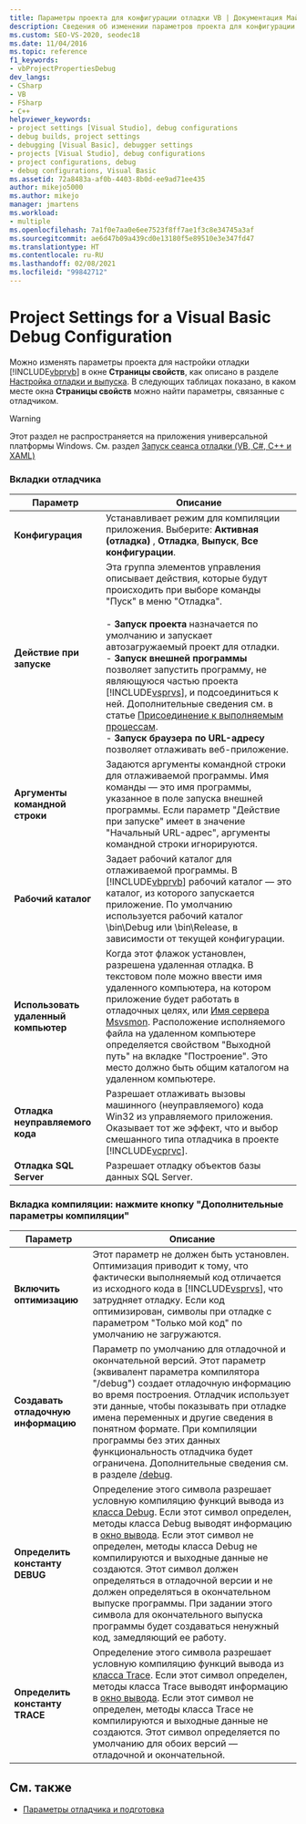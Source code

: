```yaml
---
title: Параметры проекта для конфигурации отладки VB | Документация Майкрософт
description: Сведения об изменении параметров проекта для конфигурации отладки Visual Basic в окне "Страницы свойств" в Visual Studio.
ms.custom: SEO-VS-2020, seodec18
ms.date: 11/04/2016
ms.topic: reference
f1_keywords:
- vbProjectPropertiesDebug
dev_langs:
- CSharp
- VB
- FSharp
- C++
helpviewer_keywords:
- project settings [Visual Studio], debug configurations
- debug builds, project settings
- debugging [Visual Basic], debugger settings
- projects [Visual Studio], debug configurations
- project configurations, debug
- debug configurations, Visual Basic
ms.assetid: 72a8483a-af0b-4403-8b0d-ee9ad71ee435
author: mikejo5000
ms.author: mikejo
manager: jmartens
ms.workload:
- multiple
ms.openlocfilehash: 7a1f0e7aa0e6ee7523f8ff7ae1f3c8e34745a3af
ms.sourcegitcommit: ae6d47b09a439cd0e13180f5e89510e3e347fd47
ms.translationtype: HT
ms.contentlocale: ru-RU
ms.lasthandoff: 02/08/2021
ms.locfileid: "99842712"
---
```

# <a name="project-settings-for-a-visual-basic-debug-configuration"></a>Project Settings for a Visual Basic Debug Configuration
Можно изменять параметры проекта для настройки отладки [!INCLUDE[vbprvb](../code-quality/includes/vbprvb_md.md)] в окне **Страницы свойств**, как описано в разделе [Настройка отладки и выпуска](../debugger/how-to-set-debug-and-release-configurations.md). В следующих таблицах показано, в каком месте окна **Страницы свойств** можно найти параметры, связанные с отладчиком.

> [!WARNING]
> Этот раздел не распространяется на приложения универсальной платформы Windows. См. раздел [Запуск сеанса отладки (VB, C#, C++ и XAML)](../debugger/start-a-debugging-session-for-a-store-app-in-visual-studio-vb-csharp-cpp-and-xaml.md)

### <a name="debug-tab"></a>Вкладки отладчика

| Параметр | Описание |
|------------------------------| - |
| **Конфигурация** | Устанавливает режим для компиляции приложения. Выберите: **Активная (отладка)** , **Отладка**, **Выпуск**, **Все конфигурации**. |
| **Действие при запуске** | Эта группа элементов управления описывает действия, которые будут происходить при выборе команды "Пуск" в меню "Отладка".<br /><br /> -   **Запуск проекта** назначается по умолчанию и запускает автозагружаемый проект для отладки. <br />-   **Запуск внешней программы** позволяет запустить программу, не являющуюся частью проекта [!INCLUDE[vsprvs](../code-quality/includes/vsprvs_md.md)], и подсоединиться к ней. Дополнительные сведения см. в статье [Присоединение к выполняемым процессам](../debugger/attach-to-running-processes-with-the-visual-studio-debugger.md).<br />-   **Запуск браузера по URL-адресу** позволяет отлаживать веб-приложение. |
| **Аргументы командной строки** | Задаются аргументы командной строки для отлаживаемой программы. Имя команды — это имя программы, указанное в поле запуска внешней программы. Если параметр "Действие при запуске" имеет в значение "Начальный URL-адрес", аргументы командной строки игнорируются. |
| **Рабочий каталог** | Задает рабочий каталог для отлаживаемой программы. В [!INCLUDE[vbprvb](../code-quality/includes/vbprvb_md.md)] рабочий каталог — это каталог, из которого запускается приложение. По умолчанию используется рабочий каталог \bin\Debug или \bin\Release, в зависимости от текущей конфигурации. |
| **Использовать удаленный компьютер** | Когда этот флажок установлен, разрешена удаленная отладка. В текстовом поле можно ввести имя удаленного компьютера, на котором приложение будет работать в отладочных целях, или [Имя сервера Msvsmon](../debugger/remote-debugging.md). Расположение исполняемого файла на удаленном компьютере определяется свойством "Выходной путь" на вкладке "Построение". Это место должно быть общим каталогом на удаленном компьютере. |
| **Отладка неуправляемого кода** | Разрешает отлаживать вызовы машинного (неуправляемого) кода Win32 из управляемого приложения. Оказывает тот же эффект, что и выбор смешанного типа отладчика в проекте [!INCLUDE[vcprvc](../code-quality/includes/vcprvc_md.md)]. |
| **Отладка SQL Server** | Разрешает отладку объектов базы данных SQL Server. |

### <a name="compile-tab-press-advanced-compile-options-button"></a>Вкладка компиляции: нажмите кнопку "Дополнительные параметры компиляции"

| Параметр | Описание |
|---------------------------| - |
| **Включить оптимизацию** | Этот параметр не должен быть установлен. Оптимизация приводит к тому, что фактически выполняемый код отличается из исходного кода в [!INCLUDE[vsprvs](../code-quality/includes/vsprvs_md.md)], что затрудняет отладку. Если код оптимизирован, символы при отладке с параметром "Только мой код" по умолчанию не загружаются. |
| **Создавать отладочную информацию** | Параметр по умолчанию для отладочной и окончательной версий. Этот параметр (эквивалент параметра компилятора "/debug") создает отладочную информацию во время построения. Отладчик использует эти данные, чтобы показывать при отладке имена переменных и другие сведения в понятном формате. При компиляции программы без этих данных функциональность отладчика будет ограничена. Дополнительные сведения см. в разделе [/debug](/dotnet/visual-basic/reference/command-line-compiler/debug). |
| **Определить константу DEBUG** | Определение этого символа разрешает условную компиляцию функций вывода из [класса Debug](/dotnet/api/system.diagnostics.debug). Если этот символ определен, методы класса Debug выводят информацию в [окно вывода](../ide/reference/output-window.md). Если этот символ не определен, методы класса Debug не компилируются и выходные данные не создаются. Этот символ должен определяться в отладочной версии и не должен определяться в окончательном выпуске программы. При задании этого символа для окончательного выпуска программы будет создаваться ненужный код, замедляющий ее работу. |
| **Определить константу TRACE** | Определение этого символа разрешает условную компиляцию функций вывода из [класса Trace](/dotnet/api/system.diagnostics.trace). Если этот символ определен, методы класса Trace выводят информацию в [окно вывода](../ide/reference/output-window.md). Если этот символ не определен, методы класса Trace не компилируются и выходные данные не создаются. Этот символ определяется по умолчанию для обоих версий — отладочной и окончательной. |

## <a name="see-also"></a>См. также
- [Параметры отладчика и подготовка](../debugger/debugger-settings-and-preparation.md)